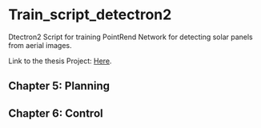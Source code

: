 # Train_script_detectron2
Dtectron2 Script for training PointRend Network for detecting solar panels from aerial images. 

Link to the thesis Project: [Here](https://www.overleaf.com/read/ntkfpcwjmyvm).
## Chapter 5: Planning
## Chapter 6: Control

